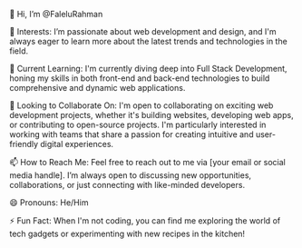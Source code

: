 👋 Hi, I’m @FaleluRahman

👀 Interests:
I’m passionate about web development and design, and I'm always eager to learn more about the latest trends and technologies in the field.

🌱 Current Learning:
I'm currently diving deep into Full Stack Development, honing my skills in both front-end and back-end technologies to build comprehensive and dynamic web applications.

💞️ Looking to Collaborate On:
I'm open to collaborating on exciting web development projects, whether it's building websites, developing web apps, or contributing to open-source projects. I'm particularly interested in working with teams that share a passion for creating intuitive and user-friendly digital experiences.

📫 How to Reach Me:
Feel free to reach out to me via [your email or social media handle]. I’m always open to discussing new opportunities, collaborations, or just connecting with like-minded developers.

😄 Pronouns:
He/Him

⚡ Fun Fact:
When I'm not coding, you can find me exploring the world of tech gadgets or experimenting with new recipes in the kitchen!

